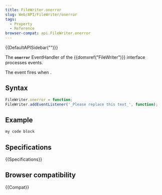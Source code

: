 ```yaml
---
title: FileWriter.onerror
slug: Web/API/FileWriter/onerror
tags:
  - Property
  - Reference
browser-compat: api.FileWriter.onerror
---
```

{{DefaultAPISidebar("")}}

The **`onerror`** EventHandler of the {{domxref("FileWriter")}} interface processes  events.

The  event fires when .

## Syntax

```js
FileWriter.onerror = function;
FileWriter.addEventListener('_Please replace this text_', function);
```

## Example

```js
my code block
```

## Specifications

{{Specifications}}

## Browser compatibility

{{Compat}}

